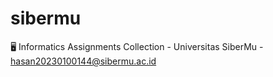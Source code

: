 # sibermu
🖥️ Informatics Assignments Collection - Universitas SiberMu - hasan20230100144@sibermu.ac.id

